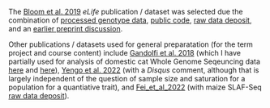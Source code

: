 The [Bloom et al. 2019](https://elifesciences.org/articles/49212) *eLife* publication / dataset was selected due the combination of [processed genotype data](https://www.dropbox.com/scl/fo/o764opdwcly2cpo061sqc/ACQBKlJPPzo2VS4Marwcr2o?rlkey=y01ub37eysvj0kb6df1dj2swh&e=1&dl=0), [public code](https://github.com/joshsbloom/yeast-16-parents), [raw data deposit](https://www.ncbi.nlm.nih.gov/bioproject/PRJNA549760/), and an [earlier preprint discussion](http://disq.us/p/216tpbo).

Other publications / datasets used for general preparatation (for the term project and course content) include [Gandolfi et al. 2018](https://www.nature.com/articles/s41598-018-25438-0) (which I have partially used for analysis of domestic cat Whole Genome Seqeuncing data [here](https://github.com/cwarden45/Bastu_Cat_Genome) and [here](https://github.com/cwarden45/MissYvonne_Cat_Genome)), [Yengo et al. 2022](https://www.nature.com/articles/s41586-022-05275-y) (with a *Disqus* comment, although that is largely independent of the question of sample size and saturation for a population for a quantiative trait), and [Fei_et_al_2022](https://bmcplantbiol.biomedcentral.com/articles/10.1186/s12870-022-03470-7) (with maize SLAF-Seq [raw data deposit](https://www.ncbi.nlm.nih.gov/sra/?term=PRJNA778629)).
